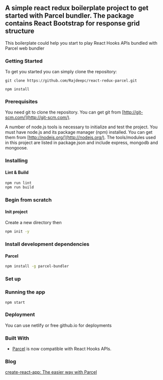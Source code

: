 ## A simple react redux boilerplate project to get started with Parcel bundler. The package contains React Bootstrap for response grid structure

This boilerplate could help you start to play React Hooks APIs bundled with Parcel web bundler

### Getting Started
To get you started you can simply clone the repository:

```
git clone https://github.com/Rajdeepc/react-redux-parcel.git
```
```
npm install
```

### Prerequisites
You need git to clone the repository. You can get git from
[http://git-scm.com/](http://git-scm.com/).

A number of node.js tools is necessary to initialize and test the project. You must have node.js and its package manager (npm) installed. You can get them from  [http://nodejs.org/](http://nodejs.org/). The tools/modules used in this project are listed in package.json and include express, mongodb and mongoose.


### Installing

#### Lint & Build

```sh
npm run lint
npm run build
```

### Begin from scratch

#### Init project

Create a new directory then

```sh
npm init -y
```


### Install development dependencies


#### Parcel

```sh
npm install -g parcel-bundler
```

### Set up


### Running the app
```
npm start
```

### Deployment

You can use netlify or free github.io for deployments


### Built With

* [Parcel](https://github.com/parcel-bundler) is now compatible with React Hooks APIs.


### Blog

[create-react-app: The easier way with Parcel](https://medium.com/@rajrock38/create-react-app-the-easier-way-with-parcel-22a44d62c187)

